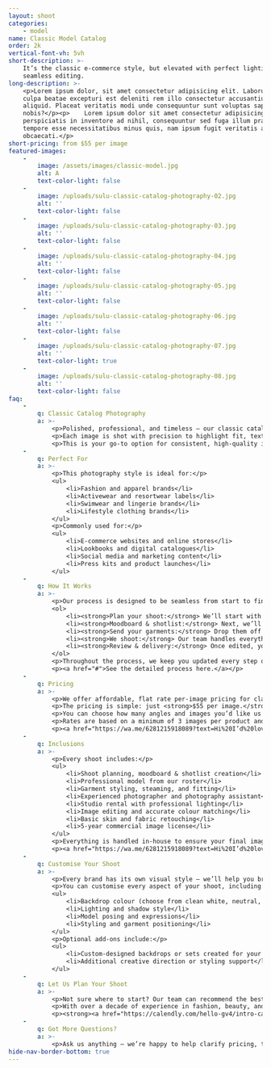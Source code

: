```yaml
---
layout: shoot
categories:
    - model
name: Classic Model Catalog
order: 2k
vertical-font-vh: 5vh
short-description: >-
    It’s the classic e-commerce style, but elevated with perfect lighting and
    seamless editing.
long-description: >-
    <p>Lorem ipsum dolor, sit amet consectetur adipisicing elit. Laborum in
    culpa beatae excepturi est deleniti rem illo consectetur accusantium
    aliquid. Placeat veritatis modi unde consequuntur sunt voluptas sapiente hic
    nobis?</p><p>    Lorem ipsum dolor sit amet consectetur adipisicing elit. Ex
    perspiciatis in inventore ad nihil, consequuntur sed fuga illum praesentium
    tempore esse necessitatibus minus quis, nam ipsum fugit veritatis aut
    obcaecati.</p>
short-pricing: from $55 per image
featured-images:
    -
        image: /assets/images/classic-model.jpg
        alt: A
        text-color-light: false
    -
        image: /uploads/sulu-classic-catalog-photography-02.jpg
        alt: ''
        text-color-light: false
    -
        image: /uploads/sulu-classic-catalog-photography-03.jpg
        alt: ''
        text-color-light: false
    -
        image: /uploads/sulu-classic-catalog-photography-04.jpg
        alt: ''
        text-color-light: false
    -
        image: /uploads/sulu-classic-catalog-photography-05.jpg
        alt: ''
        text-color-light: false
    -
        image: /uploads/sulu-classic-catalog-photography-06.jpg
        alt: ''
        text-color-light: false
    -
        image: /uploads/sulu-classic-catalog-photography-07.jpg
        alt: ''
        text-color-light: true
    -
        image: /uploads/sulu-classic-catalog-photography-08.jpg
        alt: ''
        text-color-light: false
faq:
    -
        q: Classic Catalog Photography
        a: >-
            <p>Polished, professional, and timeless — our classic catalog photography showcases your products on-model with a clean, full-body look that’s perfect for e-commerce and brand campaigns.</p>
            <p>Each image is shot with precision to highlight fit, texture, and craftsmanship, giving your collection a cohesive and elevated feel across every look.</p>
            <p>This is your go-to option for consistent, high-quality imagery that feels effortless yet refined.</p>
    -
        q: Perfect For
        a: >-
            <p>This photography style is ideal for:</p>
            <ul>
                <li>Fashion and apparel brands</li>
                <li>Activewear and resortwear labels</li>
                <li>Swimwear and lingerie brands</li>
                <li>Lifestyle clothing brands</li>
            </ul>
            <p>Commonly used for:</p>
            <ul>
                <li>E-commerce websites and online stores</li>
                <li>Lookbooks and digital catalogues</li>
                <li>Social media and marketing content</li>
                <li>Press kits and product launches</li>
            </ul>
    -
        q: How It Works
        a: >-
            <p>Our process is designed to be seamless from start to finish:</p>
            <ol>
                <li><strong>Plan your shoot:</strong> We’ll start with a call with one of our experienced shoot producers to get to know your brand, collection, and goals for the shoot, and walk you through exactly what to expect.</li>
                <li><strong>Moodboard & shotlist:</strong> Next, we’ll create a detailed shoot plan that covers everything from lighting and backdrop colour to posing and expressions. You’ll see exactly what’s being captured before we start, so there are no surprises.</li>
                <li><strong>Send your garments:</strong> Drop them off to our Bali studio or ship them through our trusted local and international partners. Our team will steam, style, and prepare each look for shoot day.</li>
                <li><strong>We shoot:</strong> Our team handles everything from lighting, styling, and direction to model management, ensuring each outfit is captured with perfect consistency across your collection.</li>
                <li><strong>Review & delivery:</strong> Once edited, your images are uploaded to a private gallery for your review and final approval before delivery.</li>
            </ol>
            <p>Throughout the process, we keep you updated every step of the way, so you can relax knowing your shoot is in expert hands.</p>
            <p><a href="#">See the detailed process here.</a></p>
    -
        q: Pricing
        a: >-
            <p>We offer affordable, flat rate per-image pricing for classic catalog photography, with a rate that already includes the studio rental, professional lighting, professional model, stylist, photographer, and professional editing and retouching. It’s an end-to-end service for one simple price.</p>
            <p>The pricing is simple: just <strong>$55 per image.</strong></p>
            <p>You can choose how many angles and images you’d like us to capture for each product, with the average being <strong>4 images</strong> (front, back, side, and detail).</p>
            <p>Rates are based on a minimum of 3 images per product and include a <strong>5-year image license</strong> for all deliverables.</p>
            <p><a href="https://wa.me/6281215918089?text=Hi%20I’d%20love%20more%20details%20about%20the%20pricing%20for%20classical%20model%20photography%20at%20Suluh%20Studio">See full pricing details below.</a></p>
    -
        q: Inclusions
        a: >-
            <p>Every shoot includes:</p>
            <ul>
                <li>Shoot planning, moodboard & shotlist creation</li>
                <li>Professional model from our roster</li>
                <li>Garment styling, steaming, and fitting</li>
                <li>Experienced photographer and photography assistant</li>
                <li>Studio rental with professional lighting</li>
                <li>Image editing and accurate colour matching</li>
                <li>Basic skin and fabric retouching</li>
                <li>5-year commercial image license</li>
            </ul>
            <p>Everything is handled in-house to ensure your final images are cohesive, polished, and perfectly aligned with your brand aesthetic.</p>
            <p><a href="https://wa.me/6281215918089?text=Hi%20I’d%20love%20more%20details%20about%20the%20pricing%20for%20classical%20model%20photography%20at%20Suluh%20Studio">See full pricing details below.</a></p>
    -
        q: Customise Your Shoot
        a: >-
            <p>Every brand has its own visual style — we’ll help you bring yours to life through creative direction and attention to detail.</p>
            <p>You can customise every aspect of your shoot, including:</p>
            <ul>
                <li>Backdrop colour (choose from clean white, neutral, or any HEX or Pantone colour)</li>
                <li>Lighting and shadow style</li>
                <li>Model posing and expressions</li>
                <li>Styling and garment positioning</li>
            </ul>
            <p>Optional add-ons include:</p>
            <ul>
                <li>Custom-designed backdrops or sets created for your brand</li>
                <li>Additional creative direction or styling support</li>
            </ul>
    -
        q: Let Us Plan Your Shoot
        a: >-
            <p>Not sure where to start? Our team can recommend the best package based on your goals and help you plan the perfect shoot for your collection.</p>
            <p>With over a decade of experience in fashion, beauty, and lifestyle photography, we’ll guide you through everything — from creative direction and model selection to styling and delivery timelines.</p>
            <p><strong><a href="https://calendly.com/hello-gv4/intro-call">Book a complimentary call</a></strong> and let’s bring your collection to life.</p>
    -
        q: Got More Questions?
        a: >-
            <p>Ask us anything — we’re happy to help clarify pricing, timelines, workflow or review your moodboard and let you know what’s possible for your shoot.</p>
hide-nav-border-bottom: true
---
```


